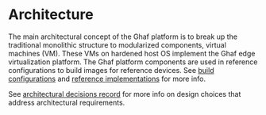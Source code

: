 # Architecture

The main architectural concept of the Ghaf platform is to break up the traditional monolithic structure to modularized components, virtual machines (VM). These VMs on hardened host OS implement the Ghaf edge virtualization platform. The Ghaf platform components are used in reference configurations to build images for reference devices. See [build configurations](../build_config/build_configurations.md) and [reference implementations](../build_config/reference_implementations.md) for more info.

See [architectural decisions record](adr.md) for more info on design choices that address architectural requirements.
